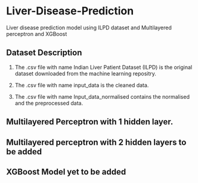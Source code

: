 # Liver-Disease-Prediction
Liver disease prediction model using ILPD dataset and Multilayered perceptron and XGBoost

## Dataset Description

1. The .csv file with name Indian Liver Patient Dataset (ILPD) is the original dataset downloaded from the machine learning repositry.

2. The .csv file with name input_data is the cleaned data.

3. The .csv file with name Input_data_normalised contains the normalised and the preprocessed data.


## Multilayered Perceptron with 1 hidden layer.


## Multilayered perceptron with 2 hidden layers to be added
## XGBoost Model yet to be added
